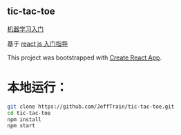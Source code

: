 tic-tac-toe
---------

[机器学习入门](https://view.officeapps.live.com/op/view.aspx?src=https%3A%2F%2Fraw.githubusercontent.com%2FJeffTrain%2Ftic-tac-toe%2Fmaster%2Fdoc%2F机器学习入门.pptx)

基于 [react js 入门指导](https://reactjs.org/tutorial/tutorial.html)

This project was bootstrapped with [Create React App](https://github.com/facebookincubator/create-react-app).

本地运行：
=====
```bash
git clone https://github.com/JeffTrain/tic-tac-toe.git
cd tic-tac-toe
npm install
npm start
```
